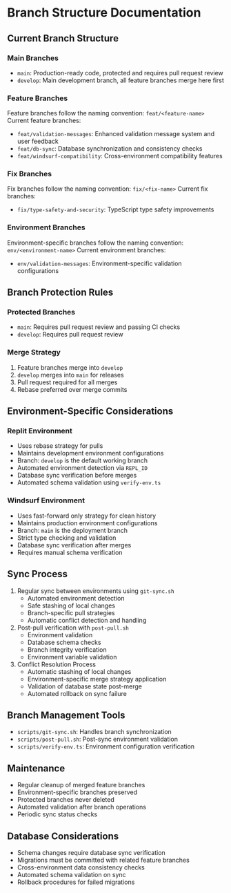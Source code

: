 # Branch Structure Documentation

## Current Branch Structure

### Main Branches
- `main`: Production-ready code, protected and requires pull request review
- `develop`: Main development branch, all feature branches merge here first

### Feature Branches
Feature branches follow the naming convention: `feat/<feature-name>`
Current feature branches:
- `feat/validation-messages`: Enhanced validation message system and user feedback
- `feat/db-sync`: Database synchronization and consistency checks
- `feat/windsurf-compatibility`: Cross-environment compatibility features

### Fix Branches
Fix branches follow the naming convention: `fix/<fix-name>`
Current fix branches:
- `fix/type-safety-and-security`: TypeScript type safety improvements

### Environment Branches
Environment-specific branches follow the naming convention: `env/<environment-name>`
Current environment branches:
- `env/validation-messages`: Environment-specific validation configurations

## Branch Protection Rules

### Protected Branches
- `main`: Requires pull request review and passing CI checks
- `develop`: Requires pull request review

### Merge Strategy
1. Feature branches merge into `develop`
2. `develop` merges into `main` for releases
3. Pull request required for all merges
4. Rebase preferred over merge commits

## Environment-Specific Considerations

### Replit Environment
- Uses rebase strategy for pulls
- Maintains development environment configurations
- Branch: `develop` is the default working branch
- Automated environment detection via `REPL_ID`
- Database sync verification before merges
- Automated schema validation using `verify-env.ts`

### Windsurf Environment
- Uses fast-forward only strategy for clean history
- Maintains production environment configurations
- Branch: `main` is the deployment branch
- Strict type checking and validation
- Database sync verification after merges
- Requires manual schema verification

## Sync Process
1. Regular sync between environments using `git-sync.sh`
   - Automated environment detection
   - Safe stashing of local changes
   - Branch-specific pull strategies
   - Automatic conflict detection and handling
2. Post-pull verification with `post-pull.sh`
   - Environment validation
   - Database schema checks
   - Branch integrity verification
   - Environment variable validation
3. Conflict Resolution Process
   - Automatic stashing of local changes
   - Environment-specific merge strategy application
   - Validation of database state post-merge
   - Automated rollback on sync failure

## Branch Management Tools
- `scripts/git-sync.sh`: Handles branch synchronization
- `scripts/post-pull.sh`: Post-sync environment validation
- `scripts/verify-env.ts`: Environment configuration verification

## Maintenance
- Regular cleanup of merged feature branches
- Environment-specific branches preserved
- Protected branches never deleted
- Automated validation after branch operations
- Periodic sync status checks

## Database Considerations
- Schema changes require database sync verification
- Migrations must be committed with related feature branches
- Cross-environment data consistency checks
- Automated schema validation on sync
- Rollback procedures for failed migrations